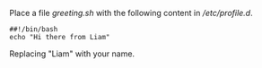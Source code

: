 Place a file *greeting.sh* with the following content in */etc/profile.d*.

~~~~
##!/bin/bash
echo "Hi there from Liam"
~~~~

Replacing "Liam" with your name.
